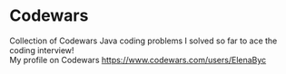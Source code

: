 # Codewars
Collection of Codewars Java coding problems I solved so far to ace the coding interview!  
My profile on Codewars https://www.codewars.com/users/ElenaByc
